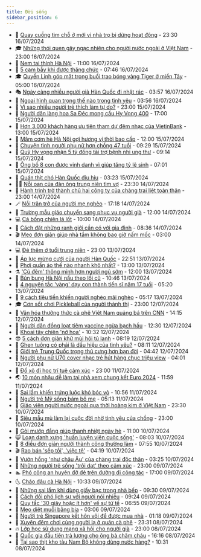 ```yaml
---
title: Đời sống
sidebar_position: 6
---
```


<!-- vnexpress-doi-song:START -->
- 🚀 [Quay cuồng tìm chỗ ở mới vì nhà trọ bị dừng hoạt động](https://vnexpress.net/quay-cuong-tim-cho-o-moi-vi-nha-tro-bi-dung-hoat-dong-4770885.html) - 23:30 16/07/2024
- 🎓 [Những thói quen gây ngạc nhiên cho người nước ngoài ở Việt Nam](https://vnexpress.net/nhung-thoi-quen-gay-ngac-nhien-cho-nguoi-nuoc-ngoai-o-viet-nam-4767964.html) - 23:00 16/07/2024
- 🚦 [Nem tai thính Hà Nội](https://vnexpress.net/doi-song-cooking-nem-tai-thinh-ha-noi-4770728.html) - 11:00 16/07/2024
- 🦣 [5 cạm bẫy khi được thăng chức](https://vnexpress.net/5-cam-bay-khi-duoc-thang-chuc-4770534.html) - 07:46 16/07/2024
- 🎓 [Quyền Linh góp mặt trong buổi trao bóng vàng Tiger ở miền Tây](https://vnexpress.net/quyen-linh-gop-mat-trong-buoi-trao-bong-vang-tiger-o-mien-tay-4768681.html) - 05:00 16/07/2024
- 🎭 [Ngày càng nhiều người già Hàn Quốc đi nhặt rác](https://vnexpress.net/ngay-cang-nhieu-nguoi-gia-han-quoc-di-nhat-rac-4770527.html) - 03:57 16/07/2024
- 🦅 [Ngoại hình quan trọng thế nào trong tình yêu](https://vnexpress.net/ngoai-hinh-quan-trong-the-nao-trong-tinh-yeu-4770551.html) - 03:56 16/07/2024
- 🎃 [Vì sao nhiều người trẻ thích làm tự do?](https://vnexpress.net/vi-sao-nhieu-nguoi-tre-thich-lam-tu-do-4767963.html) - 23:00 15/07/2024
- 💪 [Người dân làng hoa Sa Đéc mong cầu Hy Vọng 400](https://vnexpress.net/nguoi-dan-lang-hoa-sa-dec-mong-cau-hy-vong-400-4769314.html) - 17:00 15/07/2024
- 🐻 [Hơn 3.000 khách hàng ưu tiên tham dự đêm nhạc của VietinBank](https://vnexpress.net/hon-3-000-khach-hang-uu-tien-tham-du-dem-nhac-cua-vietinbank-4769390.html) - 13:00 15/07/2024
- 🧠 [Mâm cơm hè Hà Nội gợi hương vị thời bao cấp](https://vnexpress.net/doi-song-cooking-mam-com-he-ha-noi-goi-huong-vi-thoi-bao-cap-4770301.html) - 12:00 15/07/2024
- 🐘 [Chuyện tình người phụ nữ hơn chồng 47 tuổi](https://vnexpress.net/chuyen-tinh-nguoi-phu-nu-hon-chong-47-tuoi-4769971.html) - 09:29 15/07/2024
- 👹 [Quỹ Hy vọng nhận 5 tỷ đồng tài trợ bệnh nhi ung thư](https://vnexpress.net/quy-hy-vong-nhan-5-ty-dong-tai-tro-benh-nhi-ung-thu-4769512.html) - 09:14 15/07/2024
- 💂 [Ông bố 8 con được vinh danh vì giúp tăng tỷ lệ sinh](https://vnexpress.net/ong-bo-8-con-duoc-vinh-danh-vi-giup-tang-ty-le-sinh-4770129.html) - 07:01 15/07/2024
- 🦍 [Quán thịt chó Hàn Quốc đìu hiu](https://vnexpress.net/quan-thit-cho-han-quoc-diu-hiu-4769863.html) - 03:23 15/07/2024
- 🧑‍🏫 [Nỗi oan của đàn ông trung niên tìm vợ](https://vnexpress.net/noi-oan-cua-dan-ong-trung-nien-tim-vo-4769379.html) - 23:30 14/07/2024
- 🧰 [Hành trình trở thành chủ hai công ty của chàng trai liệt toàn thân](https://vnexpress.net/hanh-trinh-tro-thanh-chu-hai-cong-ty-cua-chang-trai-liet-toan-than-4767197.html) - 23:00 14/07/2024
- 🪄 [Nỗi trăn trở của người mẹ nghèo](https://vnexpress.net/noi-tran-tro-cua-nguoi-me-ngheo-4769907.html) - 17:18 14/07/2024
- 🐲 [Trường mẫu giáo chuyển sang phục vụ người già](https://vnexpress.net/truong-mau-giao-chuyen-sang-phuc-vu-nguoi-gia-4769885.html) - 12:00 14/07/2024
- 💻 [Cá bống chiên lá lốt](https://vnexpress.net/doi-song-cooking-ca-bong-chien-la-lot-4769823.html) - 10:00 14/07/2024
- 🐘 [Cách đặt những ranh giới cần có với gia đình](https://vnexpress.net/cach-dat-nhung-ranh-gioi-can-co-voi-gia-dinh-4758078.html) - 08:36 14/07/2024
- 🎬 [Mẹo đơn giản giúp nhà tắm không bao giờ nấm mốc](https://vnexpress.net/meo-don-gian-giup-nha-tam-khong-bao-gio-nam-moc-4766016.html) - 03:00 14/07/2024
- 💻 [Đẻ thêm ở tuổi trung niên](https://vnexpress.net/de-them-o-tuoi-trung-nien-4769273.html) - 23:00 13/07/2024
- 🧰 [Áp lực mừng cưới của người Hàn Quốc](https://vnexpress.net/ap-luc-mung-cuoi-cua-nguoi-han-quoc-4769588.html) - 22:51 13/07/2024
- 🫣 [Phơi quần áo thế nào nhanh khô nhất?](https://vnexpress.net/phoi-quan-ao-the-nao-nhanh-kho-nhat-4769389.html) - 13:00 13/07/2024
- ⚗️ [&#39;Cú đêm&#39; thông minh hơn người ngủ sớm](https://vnexpress.net/cu-dem-thong-minh-hon-nguoi-ngu-som-4769594.html) - 12:00 13/07/2024
- 🌊 [Bún bung Hà Nội nấu theo lối cũ](https://vnexpress.net/doi-song-cooking-bun-bung-ha-noi-nau-theo-loi-cu-4769622.html) - 10:46 13/07/2024
- 💃 [4 nguyên tắc &#39;vàng&#39; dạy con thành tiến sĩ năm 17 tuổi](https://vnexpress.net/4-nguyen-tac-vang-day-con-thanh-tien-si-nam-17-tuoi-4769452.html) - 05:20 13/07/2024
- 🦆 [9 cách tiêu tiền khiến người nghèo mãi nghèo](https://vnexpress.net/9-cach-tieu-tien-khien-nguoi-ngheo-mai-ngheo-4769468.html) - 05:17 13/07/2024
- 🎓 [Cơn sốt chơi Pickleball của người thành thị](https://vnexpress.net/con-sot-choi-pickleball-cua-nguoi-thanh-thi-4769341.html) - 23:00 12/07/2024
- 💪 [Văn hóa thưởng thức cà phê Việt Nam quảng bá trên CNN](https://vnexpress.net/van-hoa-thuong-thuc-ca-phe-viet-nam-quang-ba-tren-cnn-4769029.html) - 14:15 12/07/2024
- 🤔 [Người dân đồng loạt tiêm vaccine ngừa bạch hầu](https://vnexpress.net/nguoi-dan-dong-loat-tiem-vaccine-ngua-bach-hau-4769404.html) - 12:30 12/07/2024
- 🧰 [Khoai tây chiên &#39;nở hoa&#39;](https://vnexpress.net/doi-song-cooking-khoai-tay-chien-no-hoa-4769331.html) - 10:32 12/07/2024
- 😎 [5 cách đơn giản khử mùi hôi tủ lạnh](https://vnexpress.net/5-cach-don-gian-khu-mui-hoi-tu-lanh-4768727.html) - 08:19 12/07/2024
- 🌮 [Ghen tuông có phải là dấu hiệu của tình yêu?](https://vnexpress.net/ghen-tuong-co-phai-la-dau-hieu-cua-tinh-yeu-4769302.html) - 08:11 12/07/2024
- 🧠 [Giới trẻ Trung Quốc trọng thú cưng hơn bạn đời](https://vnexpress.net/gioi-tre-trung-quoc-trong-thu-cung-hon-ban-doi-4768275.html) - 04:42 12/07/2024
- 🎡 [Người phụ nữ U70 cover nhạc trẻ hút hàng chục triệu view](https://vnexpress.net/nguoi-phu-nu-u70-cover-nhac-tre-hut-hang-chuc-trieu-view-4769008.html) - 04:01 12/07/2024
- 🎡 [Đổ xô đi học trí tuệ cảm xúc](https://vnexpress.net/do-xo-di-hoc-tri-tue-cam-xuc-4765657.html) - 23:00 11/07/2024
- 🌏 [10 món nhậu dễ làm tại nhà xem chung kết Euro 2024](https://vnexpress.net/doi-song-cooking-10-mon-nhau-de-lam-tai-nha-xem-chung-ket-euro-2024-4768853.html) - 11:59 11/07/2024
- 🐻 [Sai lầm khiến trứng luộc khó bóc vỏ](https://vnexpress.net/doi-song-cooking-sai-lam-khien-trung-luoc-kho-boc-vo-4768704.html) - 10:56 11/07/2024
- 💂 [Người trẻ Mỹ sống bám bố mẹ](https://vnexpress.net/nguoi-tre-my-song-bam-bo-me-4768728.html) - 05:13 11/07/2024
- 🥸 [Giáo viên người nước ngoài qua thời hoàng kim ở Việt Nam](https://vnexpress.net/giao-vien-nguoi-nuoc-ngoai-qua-thoi-hoang-kim-o-viet-nam-4766310.html) - 23:30 10/07/2024
- 🌋 [Siêu mẫu mù làm lại cuộc đời nhờ tình yêu của chồng](https://vnexpress.net/sieu-mau-mu-lam-lai-cuoc-doi-nho-tinh-yeu-cua-chong-4767743.html) - 23:00 10/07/2024
- 🦩 [Gỏi mướp đắng giúp thanh nhiệt ngày hè](https://vnexpress.net/doi-song-cooking-goi-muop-dang-giup-thanh-nhiet-ngay-he-4768417.html) - 11:00 10/07/2024
- 😺 [Loạn danh xưng &#39;huấn luyện viên cuộc sống&#39;](https://vnexpress.net/loan-danh-xung-huan-luyen-vien-cuoc-song-4768361.html) - 08:03 10/07/2024
- 🐻 [8 điều đơn giản người thành công thường làm](https://vnexpress.net/8-dieu-don-gian-nguoi-thanh-cong-thuong-lam-4767952.html) - 07:55 10/07/2024
- 🎬 [Rao bán &#39;sếp tồi&#39;, &#39;việc tệ&#39;](https://vnexpress.net/rao-ban-sep-toi-viec-te-4767993.html) - 04:19 10/07/2024
- 🎊 [Vườn hồng &#39;như châu Âu&#39; của chàng trai độc thân](https://vnexpress.net/vuon-hong-nhu-chau-au-cua-chang-trai-doc-than-4766855.html) - 03:25 10/07/2024
- 💄 [Những người trẻ sống &#39;trôi dạt&#39; theo cảm xúc](https://vnexpress.net/nhung-nguoi-tre-song-troi-dat-theo-cam-xuc-4765367.html) - 23:00 09/07/2024
- 🏊 [Phó công an huyện đỡ đẻ trên đường đi công tác](https://vnexpress.net/pho-cong-an-huyen-do-de-tren-duong-di-cong-tac-4768089.html) - 17:00 09/07/2024
- 🌜 [Cháo đậu cà Hà Nội](https://vnexpress.net/doi-song-cooking-chao-dau-ca-ha-noi-4768017.html) - 10:33 09/07/2024
- 🤡 [Những sai lầm khi dùng giấy bạc trong nhà bếp](https://vnexpress.net/doi-song-cooking-nhung-sai-lam-khi-dung-giay-bac-trong-nha-bep-4767800.html) - 09:30 09/07/2024
- 🥰 [Cách đối phó lịch sự với người nói nhiều](https://vnexpress.net/cach-doi-pho-lich-su-voi-nguoi-noi-nhieu-4767935.html) - 09:24 09/07/2024
- 🦍 [Quy tắc &#39;30 giây hoặc ít hơn&#39; về sự tử tế](https://vnexpress.net/quy-tac-30-giay-hoac-it-hon-ve-su-tu-te-4767857.html) - 06:55 09/07/2024
- 🫣 [Mẹo diệt muỗi bằng bia](https://vnexpress.net/meo-diet-muoi-bang-bia-4767200.html) - 03:06 09/07/2024
- 🚦 [Người trẻ Singapore kết hôn vội để được mua nhà](https://vnexpress.net/nguoi-tre-singapore-ket-hon-voi-de-duoc-mua-nha-4767640.html) - 01:18 09/07/2024
- 🐘 [Xuyên đêm chơi cùng người lạ ở quán cà phê](https://vnexpress.net/xuyen-dem-choi-cung-nguoi-la-o-quan-ca-phe-4767668.html) - 23:31 08/07/2024
- 🔥 [Lớp học sử dụng mạng xã hội cho người già](https://vnexpress.net/lop-hoc-su-dung-mang-xa-hoi-cho-nguoi-gia-4767656.html) - 23:00 08/07/2024
- 🎃 [Quốc gia đầu tiên trả lương cho ông bà chăm cháu](https://vnexpress.net/quoc-gia-dau-tien-tra-luong-cho-ong-ba-cham-chau-4767109.html) - 16:16 08/07/2024
- 🥳 [Tại sao thịt kho tàu Nam Bộ không dùng nước hàng?](https://vnexpress.net/doi-song-cooking-tai-sao-thit-kho-tau-nam-bo-khong-dung-nuoc-hang-4767439.html) - 10:31 08/07/2024<!-- vnexpress-doi-song:END -->

